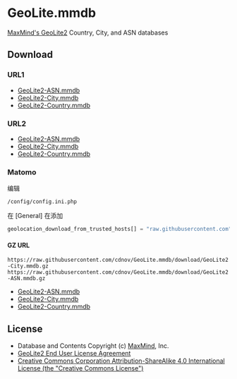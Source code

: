 # GeoLite.mmdb

[MaxMind's GeoLite2](https://dev.maxmind.com/geoip/geoip2/geolite2/) Country, City, and ASN databases

## Download

### URL1

- [GeoLite2-ASN.mmdb](https://git.io/GeoLite2-ASN.mmdb)
- [GeoLite2-City.mmdb](https://git.io/GeoLite2-City.mmdb)
- [GeoLite2-Country.mmdb](https://git.io/GeoLite2-Country.mmdb)

### URL2

- [GeoLite2-ASN.mmdb](https://github.com/P3TERX/GeoLite.mmdb/raw/download/GeoLite2-ASN.mmdb)
- [GeoLite2-City.mmdb](https://github.com/P3TERX/GeoLite.mmdb/raw/download/GeoLite2-City.mmdb)
- [GeoLite2-Country.mmdb](https://github.com/P3TERX/GeoLite.mmdb/raw/download/GeoLite2-Country.mmdb)

### Matomo
编辑 

```
/config/config.ini.php
```
在 [General] 在添加

```php
geolocation_download_from_trusted_hosts[] = "raw.githubusercontent.com"
```
#### GZ URL
```https://raw.githubusercontent.com/cdnov/GeoLite.mmdb/download/GeoLite2-City.mmdb.gz```
```https://raw.githubusercontent.com/cdnov/GeoLite.mmdb/download/GeoLite2-ASN.mmdb.gz```

- [GeoLite2-ASN.mmdb](https://raw.githubusercontent.com/cdnov/GeoLite.mmdb/download/GeoLite2-ASN.mmdb.gz)
- [GeoLite2-City.mmdb](https://raw.githubusercontent.com/cdnov/GeoLite.mmdb/download/GeoLite2-City.mmdb.gz)
- [GeoLite2-Country.mmdb](https://raw.githubusercontent.com/cdnov/GeoLite.mmdb/download/GeoLite2-Country.mmdb.gz)

## License

- Database and Contents Copyright (c) [MaxMind](https://www.maxmind.com/), Inc.
- [GeoLite2 End User License Agreement](https://www.maxmind.com/en/geolite2/eula)
- [Creative Commons Corporation Attribution-ShareAlike 4.0 International License (the "Creative Commons License")](https://creativecommons.org/licenses/by-sa/4.0/)

